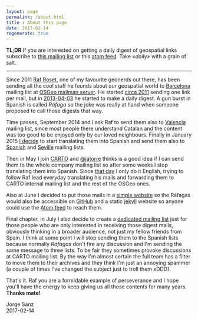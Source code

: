 ```yaml
---
layout: page
permalink: /about.html
title : About this page
date: 2017-02-14
regenerate: true
---
```


**TL;DR** If you are interested on getting a daily digest of geospatial links subscribe to [this mailing list](https://lists.osgeo.org/mailman/listinfo/rafagas) or this [atom feed](http://geoinquiets.github.io/rafagas/atom.xml). Take «_daily»_ with a grain of salt.

* * *

Since 2011 [Raf Roset](https://www.linkedin.com/in/rafael-roset-910b947), one of my favourite geonerds out there, has been sending all the cool stuff he founds about our geospatial world to [Barcelona](https://lists.osgeo.org/mailman/listinfo/barcelona) mailing list at [OSGeo mailman server](https://lists.osgeo.org/). He started [circa 2011](http://osgeo-org.1560.x6.nabble.com/Barcelona-f4574856i6265.html) sending one link per mail, but in [2013-04-03](http://osgeo-org.1560.x6.nabble.com/Geoinquiets-Barcelona-resum-del-dia-td5044313.html) he started to make a daily digest. A gun burst in Spanish is called _Ráfaga_ so the joke was really at hand when someone proposed to call those digests that way.

Time passes, September 2014 and I ask Raf to send them also to [Valencia](https://lists.osgeo.org/mailman/listinfo/valencia) mailing list, since most people there understand Catalan and the content was too good to be enjoyed only by our loved neighbours. Finally in January 2015 [I decide](https://lists.osgeo.org/pipermail/spanish/2015-January/007591.html) to start translating them into Spanish and send them also to [Spanish](https://lists.osgeo.org/mailman/listinfo/spanish) and [Seville](https://lists.osgeo.org/mailman/listinfo/sevilla) mailing lists.

Then in May I join [CARTO](https://carto.com) and [@jatorre](https://twitter.com/jatorre) thinks is a good idea if I can send them to the whole company mailing list so after some weeks I stop translating them into Spanish. Since [that day](https://lists.osgeo.org/pipermail/spanish/2015-June/007988.html) I only do it English, trying to follow Raf lead everyday translating his mails and forwarding them to CARTO internal mailing list and the rest of the OSGeo ones.

Also at June I decided to put those mails in a [simple website](https://geoinquiets.github.io/rafagas/) so the Ráfagas would also be accessible on [GitHub](https://github.com/geoinquiets/rafagas) and a static [jekyll](http://jekyllrb.com/) website so anyone could use the [Atom feed](https://geoinquiets.github.io/rafagas/atom.xml) to reach them.

Final chapter, in July I also decide to create a [dedicated mailing list](https://lists.osgeo.org/mailman/listinfo/rafagas) just for those people who are only interested in receiving those digest mails, obviously thinking in a broader audience, not just my fellow friends from Spain. I think at some point I will stop sending them to the Spanish lists because normally _Ráfagas_ don't fire any discussion and I'm sending the same message to three lists. To be fair they sometimes provoke discussions at CARTO mailing list. By the way I'm almost certain the full team has a filter to move them to their archives and they think I'm just an annoying spammer (a couple of times I've changed the subject just to troll them xDDD).

That's it. Raf you are a formidable example of perseverance and I hope you'll have the energy to keep giving us all those contents for many years. **Thanks mate!**

Jorge Sanz<br>
2017-02-14
